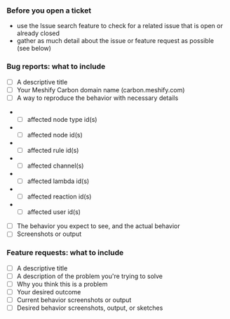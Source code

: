 ### Before you open a ticket

- use the Issue search feature to check for a related issue that is open or already closed
- gather as much detail about the issue or feature request as possible (see below)

### Bug reports: what to include
- [ ] A descriptive title
- [ ] Your Meshify Carbon domain name (carbon.meshify.com)
- [ ] A way to reproduce the behavior with necessary details
- - [ ] affected node type id(s)
- - [ ] affected node id(s)
- - [ ] affected rule id(s)
- - [ ] affected channel(s)
- - [ ] affected lambda id(s)
- - [ ] affected reaction id(s)
- - [ ] affected user id(s)
- [ ] The behavior you expect to see, and the actual behavior
- [ ] Screenshots or output

### Feature requests: what to include
- [ ] A descriptive title
- [ ] A description of the problem you're trying to solve
- [ ] Why you think this is a problem
- [ ] Your desired outcome
- [ ] Current behavior screenshots or output
- [ ] Desired behavior screenshots, output, or sketches
